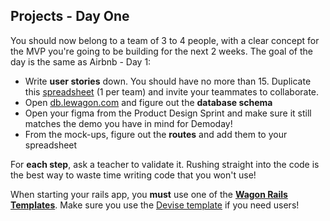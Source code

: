## Projects - Day One

You should now belong to a team of 3 to 4 people, with a clear concept for the MVP you're going
to be building for the next 2 weeks. The goal of the day is the same as Airbnb - Day 1:

- Write **user stories** down. You should have no more than 15. Duplicate this [spreadsheet](https://docs.google.com/spreadsheets/d/1_q-wwWiWUY5VL0gZVtqWIidWEtfwhX8FHEbwaW0LuFI/edit?usp=sharing) (1 per team) and invite your teammates to collaborate.
- Open [db.lewagon.com](http://db.lewagon.com) and figure out the **database schema**
- Open your figma from the Product Design Sprint and make sure it still matches the demo you have in mind for Demoday!
- From the mock-ups, figure out the **routes** and add them to your spreadsheet

For **each step**, ask a teacher to validate it. Rushing straight into the code is the best way to waste time writing code that you won't use!

When starting your rails app, you **must** use one of the [**Wagon Rails Templates**](https://github.com/lewagon/rails-templates/tree/rails-six). Make sure you use the [Devise template](https://github.com/lewagon/rails-templates/tree/rails-six#devise) if you need users!
